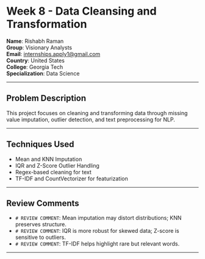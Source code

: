 # Week 8 - Data Cleansing and Transformation

**Name**: Rishabh Raman  
**Group**: Visionary Analysts  
**Email**: internships.apply1@gmail.com  
**Country**: United States  
**College**: Georgia Tech  
**Specialization**: Data Science  

---

## Problem Description

This project focuses on cleaning and transforming data through missing value imputation, outlier detection, and text preprocessing for NLP.

---

## Techniques Used

- Mean and KNN Imputation
- IQR and Z-Score Outlier Handling
- Regex-based cleaning for text
- TF-IDF and CountVectorizer for featurization

---

## Review Comments

- `# REVIEW COMMENT`: Mean imputation may distort distributions; KNN preserves structure.
- `# REVIEW COMMENT`: IQR is more robust for skewed data; Z-score is sensitive to outliers.
- `# REVIEW COMMENT`: TF-IDF helps highlight rare but relevant words.

---